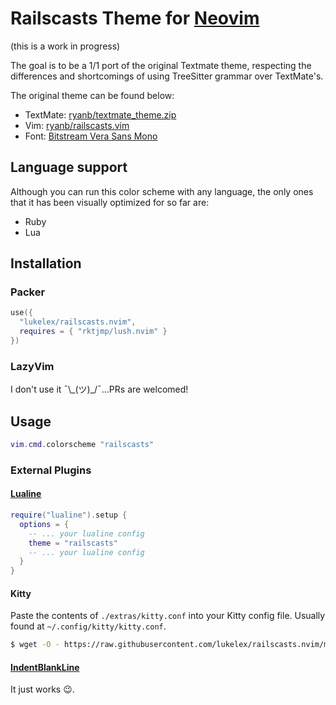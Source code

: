 # Railscasts Theme for [Neovim](https://neovim.io/)

(this is a work in progress)

The goal is to be a 1/1 port of the original Textmate theme,
respecting the differences and shortcomings of using TreeSitter
grammar over TextMate's.

The original theme can be found below:

* TextMate: [ryanb/textmate_theme.zip](http://media.railscasts.com/resources/textmate_theme.zip)
* Vim: [ryanb/railscasts.vim](https://github.com/ryanb/dotfiles/blob/master/vim/colors/railscasts.vim)
* Font: [Bitstream Vera Sans Mono](https://www.fontmirror.com/bitstream-vera-sans-mono)

## Language support

Although you can run this color scheme with any language, the only
ones that it has been visually optimized for so far are:

* Ruby
* Lua

## Installation

### Packer

```lua
use({
  "lukelex/railscasts.nvim",
  requires = { "rktjmp/lush.nvim" }
})
```

### LazyVim

I don't use it ¯\\\_(ツ)\_/¯...PRs are welcomed!

## Usage

```lua
vim.cmd.colorscheme "railscasts"
```

### External Plugins

#### [Lualine](https://github.com/nvim-lualine/lualine.nvim)

```lua
require("lualine").setup {
  options = {
    -- ... your lualine config
    theme = "railscasts"
    -- ... your lualine config
  }
}
```

#### Kitty

Paste the contents of `./extras/kitty.conf` into your Kitty
config file. Usually found at `~/.config/kitty/kitty.conf`.

```sh
$ wget -O - https://raw.githubusercontent.com/lukelex/railscasts.nvim/main/extras/kitty.conf >> ~/.config/kitty/kitty.conf
```

#### [IndentBlankLine](https://github.com/lukas-reineke/indent-blankline.nvim)

It just works :wink:.
